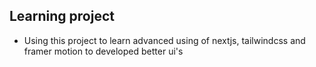 ## Learning project

- Using this project to learn advanced using of nextjs, tailwindcss and framer motion to developed better ui's
